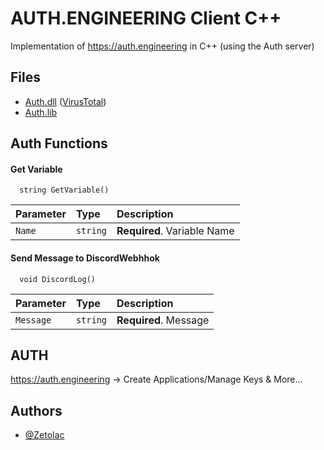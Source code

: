 
# AUTH.ENGINEERING Client C++

Implementation of https://auth.engineering in C++ (using the Auth server)



## Files

 - [Auth.dll](https://auth.engineering/x64/Auth.dll) ([VirusTotal](https://www.virustotal.com/gui/file/5dfd581cd8f8a4868fc6a6153ab21d975aa535a317a7a65a76b131af5c16f0c2/detection))
 - [Auth.lib](https://auth.engineering/x64/Auth.lib)


## Auth Functions

#### Get Variable

```http
  string GetVariable()
```

| Parameter | Type     | Description                |
| :-------- | :------- | :------------------------- |
| `Name` | `string` | **Required**. Variable Name |


#### Send Message to DiscordWebhhok

```http
  void DiscordLog()
```

| Parameter | Type     | Description                |
| :-------- | :------- | :------------------------- |
| `Message` | `string` | **Required**. Message |

## AUTH

https://auth.engineering -> Create Applications/Manage Keys & More...


## Authors

- [@Zetolac](https://www.github.com/Zetolac)

